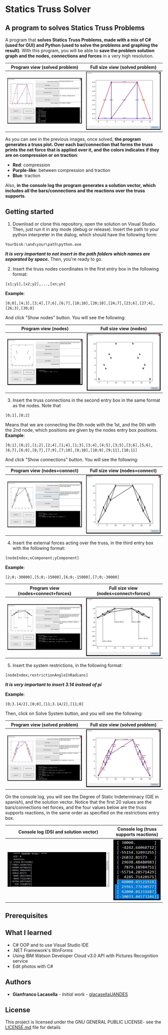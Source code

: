 # Statics Truss Solver

## A program to solves Statics Truss Problems

A program that **solves Statics Truss Problems, made with a mix of C# (used for GUI) and Python (used to solve the problems and graphing the result)**. With this program, you will be able to **save the problem solution graph and the nodes, connections and forces** in a very high resolution.

Program view (solved problem)|  Full size view (solved problem)
:---------------------------:|:--------------------------------:
![](img/sts12.JPG)           |  ![](img/sts13.JPG)

As you can see in the previous images, once solved, **the program generates a truss plot. Over each bar/connection that forms
the truss prints the net force that is applied over it, and the colors indicates if they are on compression or on traction**:

* **Red**: compression
* **Purple-like**: between compression and traction
* **Blue**: traction

Also, **in the console log the program generates a solution vector, which includes all the bars/connections and the
reactions over the truss supports**.

## Getting started

1. Download or clone this repository, open the solution on Visual Studio. Then, just run it in any mode (debug or release).
Insert the path to your python interpreter in the dialog, which should have the following form:
```
YourDisk:\and\your\path\python.exe
```
***It is very important to not insert in the path folders which names are separated by space.***
Then, you're ready to go. 

2. Insert the truss nodes coordinates in the first entry box in the following format:
```
[x1;y1],[x2;y2],...,[xn;yn]
```
**Example**:
```
[0;0],[4;3],[3;4],[7;6],[6;7],[10;10],[20;10],[24;7],[23;6],[27;4],[26;3],[30;0]
```
And click "Show nodes" button. You will see the following:

Program view (nodes)         |  Full size view (nodes)
:---------------------------:|:--------------------------------:
![](img/sts2.JPG)            |  ![](img/sts3.JPG)

3. Insert the truss connections in the second entry box in the same format as the nodes. Note that
```
[0;1],[0;2]
```
Means that we are connecting the 0th node with the 1st, and the 0th with the 2nd node, which positions are given by
the nodes entry box positions.
**Example**:
```
[0;1],[0;2],[1;2],[2;4],[1;4],[1;3],[3;4],[4;5],[3;5],[3;6],[5;6],[6;7],[6;8],[8;7],[7;9],[7;10],[8;10],[10;9],[9;11],[10;11]
```
And click "Show connections" button. You will see the following:

Program view (nodes+connect) |  Full size view (nodes+connect)
:---------------------------:|:--------------------------------:
![](img/sts4.JPG)            |  ![](img/sts5.JPG)

4. Insert the external forces acting over the truss, in the third entry box with the following format:
```
[nodeIndex;xComponent;yComponent]
```
**Example**:
```
[2;0;-30000],[5;0;-15000],[6;0;-15000],[7;0;-30000]
```

Program view (nodes+connect+forces)|Full size view (nodes+connect+forces)
:---------------------------------:|:------------------------------------:
![](img/sts6.JPG)                  |  ![](img/sts7.JPG)


5. Insert the system restrictions, in the following format:
```
[nodeIndex;restrictionAngleInRadians]
```
***It is very important to insert 3.14 instead of pi***

**Example**:
```
[0;3.14/2],[0;0],[11;3.14/2],[11;0]
```
Then, click on Solve System button, and you will see the following:

Program view (solved problem)      |Full size view (solved problem)
:---------------------------------:|:------------------------------------:
![](img/sts8.JPG)                  |  ![](img/sts11.JPG)

On the console log, you will see the Degree of Static Indeterminacy (GIE in spanish),
and the solution vector. Notice that the first 20 values are the bars/connections net forces,
and the four values below are the truss supports reactions, in the same order as specified
on the restrictions entry box.


Console log (DSI and solution vector)|Console log (truss supports reactions)
:-----------------------------------:|:-------------------------------------:
![](img/sts9.JPG)                    |  ![](img/sts10.JPG)

## Prerequisites

## What I learned

* C# OOP and to use Visual Studio IDE
* .NET Framework's WinForms
* Using IBM Watson Developer Cloud v3.0 API with Pictures Recognition service
* Edit photos with C#

## Authors

* **Gianfranco Lacasella** - *Initial work* - [glacasellaUANDES](https://github.com/glacasellaUANDES)

## License

This project is licensed under the GNU GENERAL PUBLIC LICENSE- see the [LICENSE.md](LICENSE.md) file for details
